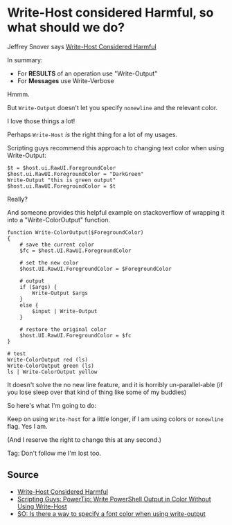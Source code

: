 ﻿# Write-Host considered Harmful, so what should we do?

Jeffrey Snover says [Write-Host Considered Harmful](http://www.jsnover.com/blog/2013/12/07/write-host-considered-harmful/)

In summary:

- For **RESULTS** of an operation use "Write-Output"
- For **Messages** use Write-Verbose

Hmmm.

But `Write-Output` doesn't let you specify `nonewline` and the relevant color.

I love those things a lot!

Perhaps `Write-Host` *is* the right thing for a lot of my usages.

Scripting guys recommend this approach to changing text color when using Write-Output:

    $t = $host.ui.RawUI.ForegroundColor
    $host.ui.RawUI.ForegroundColor = "DarkGreen"
    Write-Output "this is green output"
    $host.ui.RawUI.ForegroundColor = $t

Really?

And someone provides this helpful example on stackoverflow of wrapping it into a "Write-ColorOutput" function.

    function Write-ColorOutput($ForegroundColor)
    {
        # save the current color
        $fc = $host.UI.RawUI.ForegroundColor

        # set the new color
        $host.UI.RawUI.ForegroundColor = $ForegroundColor

        # output
        if ($args) {
            Write-Output $args
        }
        else {
            $input | Write-Output
        }

        # restore the original color
        $host.UI.RawUI.ForegroundColor = $fc
    }

    # test
    Write-ColorOutput red (ls)
    Write-ColorOutput green (ls)
    ls | Write-ColorOutput yellow

It doesn't solve the no new line feature, and it is horribly un-parallel-able (if you lose sleep over that kind of thing like some of my buddies)

So here's what I'm going to do:

Keep on using `Write-host` for a little longer, if I am using colors or `nonewline` flag. Yes I am.

(And I reserve the right to change this at any second.)

Tag: Don't follow me I'm lost too.

## Source

- [Write-Host Considered Harmful](http://www.jsnover.com/blog/2013/12/07/write-host-considered-harmful/)
- [Scripting Guys: PowerTip: Write PowerShell Output in Color Without Using Write-Host](https://blogs.technet.microsoft.com/heyscriptingguy/2012/10/11/powertip-write-powershell-output-in-color-without-using-write-host/)
- [SO: Is there a way to specify a font color when using write-output](http://stackoverflow.com/questions/4647756/is-there-a-way-to-specify-a-font-color-when-using-write-output)